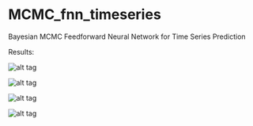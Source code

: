 # MCMC_fnn_timeseries
Bayesian MCMC Feedforward Neural Network for Time Series Prediction



Results: 

 ![alt tag](https://github.com/rohitash-chandra/MCMC_fnn_timeseries/blob/master/mcmcresults/begin.png)
 

 ![alt tag](https://github.com/rohitash-chandra/MCMC_fnn_timeseries/blob/master/mcmcresults/proposals.png) 
 

 ![alt tag](https://github.com/rohitash-chandra/MCMC_fnn_timeseries/blob/master/mcmcresults/mcmcrestrain.png)
 
 
 ![alt tag](https://github.com/rohitash-chandra/MCMC_fnn_timeseries/blob/master/mcmcresults/mcmcrestest.png)
  
